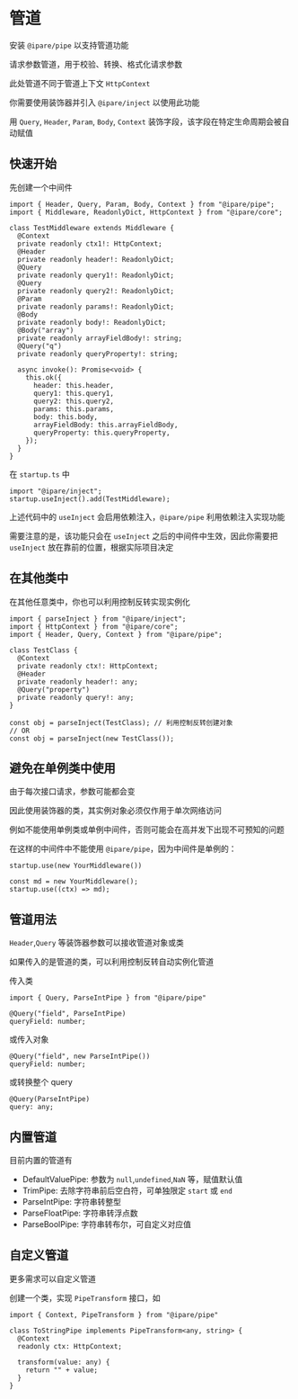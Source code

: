 # 管道

安装 `@ipare/pipe` 以支持管道功能

请求参数管道，用于校验、转换、格式化请求参数

此处管道不同于管道上下文 `HttpContext`

你需要使用装饰器并引入 `@ipare/inject` 以使用此功能

用 `Query`, `Header`, `Param`, `Body`, `Context` 装饰字段，该字段在特定生命周期会被自动赋值

## 快速开始

先创建一个中间件

```TS
import { Header, Query, Param, Body, Context } from "@ipare/pipe";
import { Middleware, ReadonlyDict, HttpContext } from "@ipare/core";

class TestMiddleware extends Middleware {
  @Context
  private readonly ctx1!: HttpContext;
  @Header
  private readonly header!: ReadonlyDict;
  @Query
  private readonly query1!: ReadonlyDict;
  @Query
  private readonly query2!: ReadonlyDict;
  @Param
  private readonly params!: ReadonlyDict;
  @Body
  private readonly body!: ReadonlyDict;
  @Body("array")
  private readonly arrayFieldBody!: string;
  @Query("q")
  private readonly queryProperty!: string;

  async invoke(): Promise<void> {
    this.ok({
      header: this.header,
      query1: this.query1,
      query2: this.query2,
      params: this.params,
      body: this.body,
      arrayFieldBody: this.arrayFieldBody,
      queryProperty: this.queryProperty,
    });
  }
}

```

在 `startup.ts` 中

```TS
import "@ipare/inject";
startup.useInject().add(TestMiddleware);
```

上述代码中的 `useInject` 会启用依赖注入，`@ipare/pipe` 利用依赖注入实现功能

需要注意的是，该功能只会在 `useInject` 之后的中间件中生效，因此你需要把 `useInject` 放在靠前的位置，根据实际项目决定

## 在其他类中

在其他任意类中，你也可以利用控制反转实现实例化

```TS
import { parseInject } from "@ipare/inject";
import { HttpContext } from "@ipare/core";
import { Header, Query, Context } from "@ipare/pipe";

class TestClass {
  @Context
  private readonly ctx!: HttpContext;
  @Header
  private readonly header!: any;
  @Query("property")
  private readonly query!: any;
}

const obj = parseInject(TestClass); // 利用控制反转创建对象
// OR
const obj = parseInject(new TestClass());
```

## 避免在单例类中使用

由于每次接口请求，参数可能都会变

因此使用装饰器的类，其实例对象必须仅作用于单次网络访问

例如不能使用单例类或单例中间件，否则可能会在高并发下出现不可预知的问题

在这样的中间件中不能使用 `@ipare/pipe`，因为中间件是单例的：

```TS
startup.use(new YourMiddleware())
```

```TS
const md = new YourMiddleware();
startup.use((ctx) => md);
```

## 管道用法

`Header`,`Query` 等装饰器参数可以接收管道对象或类

如果传入的是管道的类，可以利用控制反转自动实例化管道

传入类

```TS
import { Query, ParseIntPipe } from "@ipare/pipe"

@Query("field", ParseIntPipe)
queryField: number;
```

或传入对象

```TS
@Query("field", new ParseIntPipe())
queryField: number;
```

或转换整个 query

```TS
@Query(ParseIntPipe)
query: any;
```

## 内置管道

目前内置的管道有

- DefaultValuePipe: 参数为 `null`,`undefined`,`NaN` 等，赋值默认值
- TrimPipe: 去除字符串前后空白符，可单独限定 `start` 或 `end`
- ParseIntPipe: 字符串转整型
- ParseFloatPipe: 字符串转浮点数
- ParseBoolPipe: 字符串转布尔，可自定义对应值

## 自定义管道

更多需求可以自定义管道

创建一个类，实现 `PipeTransform` 接口，如

```TS
import { Context, PipeTransform } from "@ipare/pipe"

class ToStringPipe implements PipeTransform<any, string> {
  @Context
  readonly ctx: HttpContext;

  transform(value: any) {
    return "" + value;
  }
}
```
